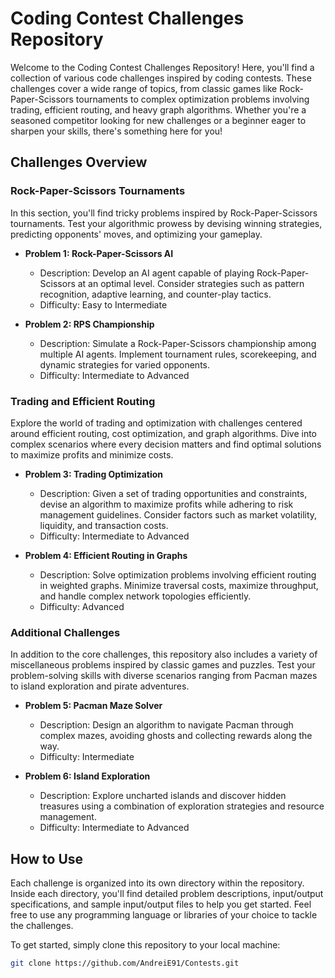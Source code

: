 # Coding Contest Challenges Repository

Welcome to the Coding Contest Challenges Repository! Here, you'll find a collection of various code challenges inspired by coding contests. These challenges cover a wide range of topics, from classic games like Rock-Paper-Scissors tournaments to complex optimization problems involving trading, efficient routing, and heavy graph algorithms. Whether you're a seasoned competitor looking for new challenges or a beginner eager to sharpen your skills, there's something here for you!

## Challenges Overview

### Rock-Paper-Scissors Tournaments
In this section, you'll find tricky problems inspired by Rock-Paper-Scissors tournaments. Test your algorithmic prowess by devising winning strategies, predicting opponents' moves, and optimizing your gameplay.

- **Problem 1: Rock-Paper-Scissors AI**
  - Description: Develop an AI agent capable of playing Rock-Paper-Scissors at an optimal level. Consider strategies such as pattern recognition, adaptive learning, and counter-play tactics.
  - Difficulty: Easy to Intermediate

- **Problem 2: RPS Championship**
  - Description: Simulate a Rock-Paper-Scissors championship among multiple AI agents. Implement tournament rules, scorekeeping, and dynamic strategies for varied opponents.
  - Difficulty: Intermediate to Advanced

### Trading and Efficient Routing
Explore the world of trading and optimization with challenges centered around efficient routing, cost optimization, and graph algorithms. Dive into complex scenarios where every decision matters and find optimal solutions to maximize profits and minimize costs.

- **Problem 3: Trading Optimization**
  - Description: Given a set of trading opportunities and constraints, devise an algorithm to maximize profits while adhering to risk management guidelines. Consider factors such as market volatility, liquidity, and transaction costs.
  - Difficulty: Intermediate to Advanced

- **Problem 4: Efficient Routing in Graphs**
  - Description: Solve optimization problems involving efficient routing in weighted graphs. Minimize traversal costs, maximize throughput, and handle complex network topologies efficiently.
  - Difficulty: Advanced

### Additional Challenges
In addition to the core challenges, this repository also includes a variety of miscellaneous problems inspired by classic games and puzzles. Test your problem-solving skills with diverse scenarios ranging from Pacman mazes to island exploration and pirate adventures.

- **Problem 5: Pacman Maze Solver**
  - Description: Design an algorithm to navigate Pacman through complex mazes, avoiding ghosts and collecting rewards along the way.
  - Difficulty: Intermediate

- **Problem 6: Island Exploration**
  - Description: Explore uncharted islands and discover hidden treasures using a combination of exploration strategies and resource management.
  - Difficulty: Intermediate to Advanced

## How to Use
Each challenge is organized into its own directory within the repository. Inside each directory, you'll find detailed problem descriptions, input/output specifications, and sample input/output files to help you get started. Feel free to use any programming language or libraries of your choice to tackle the challenges.

To get started, simply clone this repository to your local machine:

```bash
git clone https://github.com/AndreiE91/Contests.git
